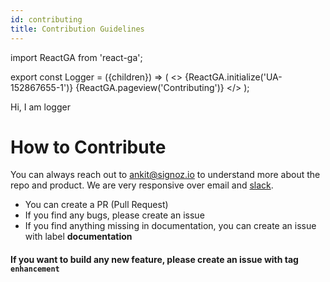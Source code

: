 ```yaml
---
id: contributing
title: Contribution Guidelines
---
```


import ReactGA from 'react-ga';

export const Logger = ({children}) => (
<>
<span>{ReactGA.initialize('UA-152867655-1')}</span>
<span>{ReactGA.pageview('Contributing')}</span>
</>
);

<Logger> Hi, I am logger</Logger>

# How to Contribute

You can always reach out to ankit@signoz.io to understand more about the repo and product. We are very responsive over email and [slack](https://join.slack.com/t/signoz-community/shared_invite/zt-lrjknbbp-J_mI13rlw8pGF4EWBnorJA).

- You can create a PR (Pull Request)
- If you find any bugs, please create an issue
- If you find anything missing in documentation, you can create an issue with label **documentation**

#### If you want to build any new feature, please create an issue with tag `enhancement`
